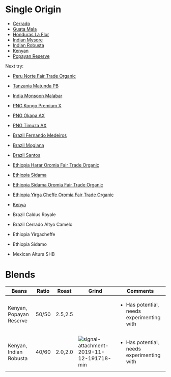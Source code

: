 # Single Origin

* [Cerrado](Cerrado.md)
* [Guata Mala](GuataMala.md)
* [Honduras La Flor](HondurasLaFlor.md)
* [Indian Mysore](IndianMysore.md)
* [Indian Robusta](IndianRobusta.md)
* [Kenyan](Kenyan.md)
* [Popayan Reserve](PopayanReserve.md)

Next try:

* [Peru Norte Fair Trade Organic](https://www.greenbeanhouse.co.nz/product/PeruNorteFTO)
* [Tanzania Matunda PB](https://www.greenbeanhouse.co.nz/product/2043904)
* [India Monsoon Malabar](https://www.greenbeanhouse.co.nz/product/2048014)
* [PNG Kongo Premium X](https://www.greenbeanhouse.co.nz/product/2078789)
* [PNG Okapa AX](https://www.greenbeanhouse.co.nz/product/1554800)
* [PNG Timuza AX](https://www.greenbeanhouse.co.nz/product/1911645)
* [Brazil Fernando Medeiros](https://www.greenbeanhouse.co.nz/product/2079678)
* [Brazil Mogiana](https://www.greenbeanhouse.co.nz/product/2043866)
* [Brazil Santos](https://www.greenbeanhouse.co.nz/product/2043868)
* [Ethiopia Harar Oromia Fair Trade Organic](https://www.greenbeanhouse.co.nz/product/EthiopiaHararOromiaFTO)
* [Ethiopia Sidama](https://www.greenbeanhouse.co.nz/product/2084244)
* [Ethiopia Sidama Oromia Fair Trade Organic](https://www.greenbeanhouse.co.nz/product/EthiopiaSidamoOromiaFTO)
* [Ethiopia Yirga Cheffe Oromia Fair Trade Organic](https://www.greenbeanhouse.co.nz/product/EthiopiaYirgaCheffeOromiaFTO)
* [Kenya](https://www.greenbeanhouse.co.nz/product/KenyaWashedSpecialty)


* Brazil Caldus Royale
* Brazil Cerrado Altyo Camelo
* Ethiopia Yirgacheffe
* Ethiopia Sidamo
* Mexican Altura SHB



# Blends

| Beans                   | Ratio | Roast   | Grind | Comments |
|-------------------------|-------|---------|-------|----
| Kenyan, Popayan Reserve | 50/50 | 2.5,2.5 | | <ul><li>Has potential, needs experimenting with</li><ul>
| Kenyan, Indian Robusta | 40/60 | 2.0,2.0 | ![signal-attachment-2019-11-12-191718-min](https://user-images.githubusercontent.com/2862029/68647862-c8722580-0583-11ea-993c-09ed10db39e5.jpeg) | <ul><li>Has potential, needs experimenting with</li><ul>
